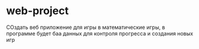 # web-project
СОздать веб приложение для игры в математические игры, в программе будет баа данных для контроля прогресса и создания новых игр
